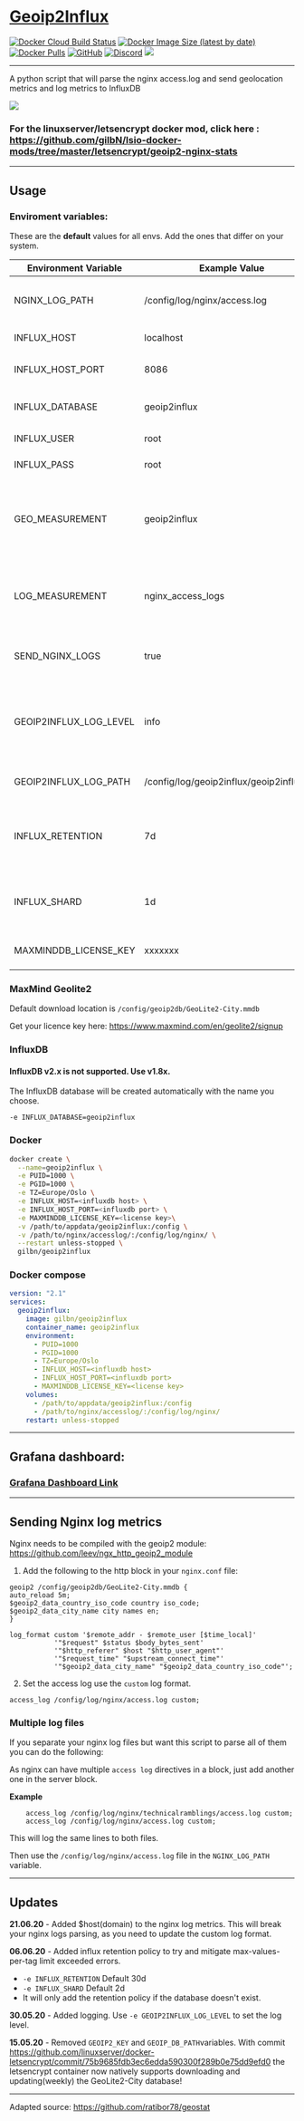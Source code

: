 # [Geoip2Influx](https://github.com/gilbN/geoip2influx)

[![Docker Cloud Build Status](https://img.shields.io/docker/cloud/build/gilbn/geoip2influx?style=for-the-badge)](https://hub.docker.com/r/gilbn/geoip2influx/builds)
[![Docker Image Size (latest by date)](https://img.shields.io/docker/image-size/gilbn/geoip2influx?color=blue&style=for-the-badge)](https://hub.docker.com/r/gilbn/geoip2influx)
[![Docker Pulls](https://img.shields.io/docker/pulls/gilbn/geoip2influx?color=blue&style=for-the-badge)](https://hub.docker.com/r/gilbn/geoip2influx)
[![GitHub](https://img.shields.io/github/license/gilbn/geoip2influx?color=blue&style=for-the-badge)](https://github.com/gilbN/geoip2influx/blob/master/LICENSE)
[![Discord](https://img.shields.io/discord/591352397830553601?color=blue&style=for-the-badge)](https://discord.gg/HSPa4cz)
[![](https://img.shields.io/badge/Blog-technicalramblings.com-blue?style=for-the-badge)](https://technicalramblings.com/)
***

A python script that will parse the nginx access.log and send geolocation metrics and log metrics to InfluxDB

![](https://i.imgur.com/mh0IhYA.jpg)

### For the linuxserver/letsencrypt docker mod, click here : https://github.com/gilbN/lsio-docker-mods/tree/master/letsencrypt/geoip2-nginx-stats

***

## Usage

### Enviroment variables:

These are the **default** values for all envs. 
Add the ones that differ on your system. 

| Environment Variable | Example Value | Description |
| -------------------- | ------------- | ----------- |
| NGINX_LOG_PATH | /config/log/nginx/access.log | Container path for Nginx logfile , defaults to the example. |
| INFLUX_HOST | localhost | Host running InfluxDB. |
| INFLUX_HOST_PORT | 8086 | Optional, defaults to 8086. |
| INFLUX_DATABASE | geoip2influx | Optional, defaults to geoip2influx. |
| INFLUX_USER | root | Optional, defaults to root. |
| INFLUX_PASS | root | Optional, defaults to root. |
| GEO_MEASUREMENT | geoip2influx | InfluxDB measurement name for geohashes. Optional, defaults to the example. |
| LOG_MEASUREMENT | nginx_access_logs | InfluxDB measurement name for nginx logs. Optional, defaults to the example. |
| SEND_NGINX_LOGS | true | Set to `false` to disable nginx logs. Optional, defaults to `true`. |
| GEOIP2INFLUX_LOG_LEVEL | info | Sets the log level in geoip2influx.log. Use `debug` for verbose logging Optional, defaults to info. |
| GEOIP2INFLUX_LOG_PATH | /config/log/geoip2influx/geoip2influx.log | Optional. Defaults to example. |
| INFLUX_RETENTION | 7d | Sets the retention for the database. Optional, defaults to example.|
| INFLUX_SHARD | 1d | Set the shard for the database. Optional, defaults to example. |
| MAXMINDDB_LICENSE_KEY | xxxxxxx | Add your Maxmind licence key |


### MaxMind Geolite2

Default download location is `/config/geoip2db/GeoLite2-City.mmdb`

Get your licence key here: https://www.maxmind.com/en/geolite2/signup

### InfluxDB 

#### InfluxDB v2.x is not supported. Use v1.8x. 

The InfluxDB database will be created automatically with the name you choose.

```
-e INFLUX_DATABASE=geoip2influx 
```

### Docker

```bash
docker create \
  --name=geoip2influx \
  -e PUID=1000 \
  -e PGID=1000 \
  -e TZ=Europe/Oslo \
  -e INFLUX_HOST=<influxdb host> \
  -e INFLUX_HOST_PORT=<influxdb port> \
  -e MAXMINDDB_LICENSE_KEY=<license key>\
  -v /path/to/appdata/geoip2influx:/config \
  -v /path/to/nginx/accesslog/:/config/log/nginx/ \
  --restart unless-stopped \
  gilbn/geoip2influx
```

### Docker compose

```yaml
version: "2.1"
services:
  geoip2influx:
    image: gilbn/geoip2influx
    container_name: geoip2influx
    environment:
      - PUID=1000
      - PGID=1000
      - TZ=Europe/Oslo
      - INFLUX_HOST=<influxdb host>
      - INFLUX_HOST_PORT=<influxdb port>
      - MAXMINDDB_LICENSE_KEY=<license key>
    volumes:
      - /path/to/appdata/geoip2influx:/config
      - /path/to/nginx/accesslog/:/config/log/nginx/
    restart: unless-stopped
```

***

## Grafana dashboard: 
### [Grafana Dashboard Link](https://grafana.com/grafana/dashboards/12268/)

***

## Sending Nginx log metrics

Nginx needs to be compiled with the geoip2 module: https://github.com/leev/ngx_http_geoip2_module

1. Add the following to the http block in your `nginx.conf` file:

```nginx
geoip2 /config/geoip2db/GeoLite2-City.mmdb {
auto_reload 5m;
$geoip2_data_country_iso_code country iso_code;
$geoip2_data_city_name city names en;
}

log_format custom '$remote_addr - $remote_user [$time_local]'
           '"$request" $status $body_bytes_sent'
           '"$http_referer" $host "$http_user_agent"'
           '"$request_time" "$upstream_connect_time"'
           '"$geoip2_data_city_name" "$geoip2_data_country_iso_code"';
 ```
 
 2. Set the access log use the `custom` log format. 
 ```nginx
 access_log /config/log/nginx/access.log custom;
 ```

### Multiple log files

If you separate your nginx log files but want this script to parse all of them you can do the following:

As nginx can have multiple `access log` directives in a block, just add another one in the server block. 

**Example**

```nginx
	access_log /config/log/nginx/technicalramblings/access.log custom;
	access_log /config/log/nginx/access.log custom;
```
This will log the same lines to both files.

Then use the `/config/log/nginx/access.log` file in the `NGINX_LOG_PATH` variable. 

***

## Updates 

**21.06.20** - Added $host(domain) to the nginx log metrics. This will break your nginx logs parsing, as you need to update the custom log format.

**06.06.20** - Added influx retention policy to try and mitigate max-values-per-tag limit exceeded errors.

  * `-e INFLUX_RETENTION` Default 30d
  * `-e INFLUX_SHARD` Default 2d
  * It will only add the retention policy if the database doesn't exist.

**30.05.20** - Added logging. Use `-e GEOIP2INFLUX_LOG_LEVEL` to set the log level.

**15.05.20** - Removed `GEOIP2_KEY` and `GEOIP_DB_PATH`variables. With commit https://github.com/linuxserver/docker-letsencrypt/commit/75b9685fdb3ec6edda590300f289b0e75dd9efd0 the letsencrypt container now natively supports downloading and updating(weekly) the GeoLite2-City database!

***

Adapted source: https://github.com/ratibor78/geostat
